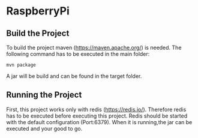 # RaspberryPi
## Build the Project
To build the project maven (https://maven.apache.org/) is needed. The following command has to be executed in the main folder:

    mvn package

A jar will be build and can be found in the target folder.
## Running the Project
First, this project works only with redis (https://redis.io/). Therefore redis has to be executed before executing this project.
Redis should be started with the default configuration (Port:6379). When it is running,the jar can be executed and your good to go.

